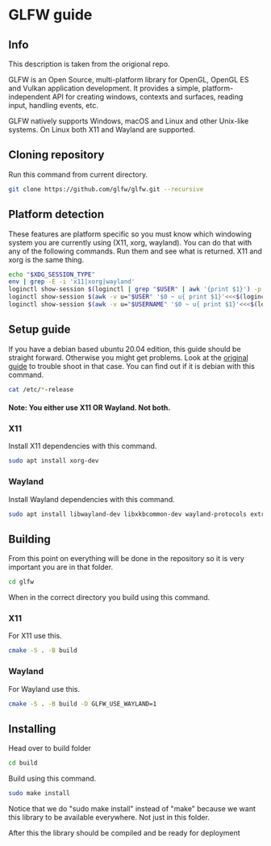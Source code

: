 # GLFW guide

## Info

This description is taken from the origional repo.

GLFW is an Open Source, multi-platform library for OpenGL, OpenGL ES and Vulkan application development. It provides a simple, platform-independent API for creating windows, contexts and surfaces, reading input, handling events, etc.

GLFW natively supports Windows, macOS and Linux and other Unix-like systems. On Linux both X11 and Wayland are supported.

## Cloning repository

Run this command from current directory.

```bash
git clone https://github.com/glfw/glfw.git --recursive
```

## Platform detection

These features are platform specific so you must know which windowing system you are currently using (X11, xorg, wayland). You can do that with any of the following commands. Run them and see what is returned. X11 and xorg is the same thing.

```bash
echo "$XDG_SESSION_TYPE"
env | grep -E -i 'x11|xorg|wayland'
loginctl show-session $(loginctl | grep "$USER" | awk '{print $1}') -p Type
loginctl show-session $(awk -v u="$USER" '$0 ~ u{ print $1}'<<<$(loginctl)) -p Type
loginctl show-session $(awk -v u="$USERNAME" '$0 ~ u{ print $1}'<<<$(loginctl)) -p Type
```

## Setup guide

If you have a debian based ubuntu 20.04 edition, this guide should be straight forward. Otherwise you might get problems. Look at the [original guide](https://www.glfw.org/docs/latest/compile.html) to trouble shoot in that case. You can find out if it is debian with this command.

```bash
cat /etc/*-release
```

#### Note: You either use X11 OR Wayland. Not both.

### X11

Install X11 dependencies with this command.

```bash
sudo apt install xorg-dev
```

### Wayland

Install Wayland dependencies with this command.

```bash
sudo apt install libwayland-dev libxkbcommon-dev wayland-protocols extra-cmake-modules
```

## Building

From this point on everything will be done in the repository so it is very important you are in that folder.

```bash
cd glfw
```

When in the correct directory you build using this command.

### X11

For X11 use this.

```bash
cmake -S . -B build
```

### Wayland

For Wayland use this.

```bash
cmake -S . -B build -D GLFW_USE_WAYLAND=1
```

## Installing

Head over to build folder

```bash
cd build
```

Build using this command.

```bash
sudo make install
```

Notice that we do "sudo make install" instead of "make" because we want this library to be available everywhere. Not just in this folder.

After this the library should be compiled and be ready for deployment